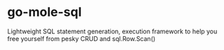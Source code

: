 # go-mole-sql
Lightweight SQL statement generation, execution framework to help you free yourself from pesky CRUD and sql.Row.Scan()
